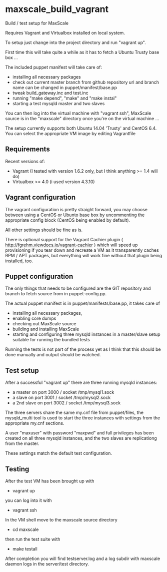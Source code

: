 maxscale_build_vagrant
======================

Build / test setup for MaxScale

Requires Vagrant and Virtualbox installed on local system.

To setup just change into the project directory and run "vagrant up".

First time this will take quite a while as it has to fetch a Ubuntu Trusty base box ...

The included puppet manifest will take care of:

* installing all necessary packages
* check out current master branch from github 
  repository url and branch name can be changed in puppet/manifest/base.pp
* tweak build_gateway.inc and test.inc
* running "make depend", "make" and "make instal"
* starting a test mysqld master and two slaves

You can then log into the virtual machine with "vagrant ssh", 
MaxScale source is in the "maxscale" directory once you're
on the virtual machine ...

The setup currently supports both Ubuntu 14.04 'Trusty' and CentOS 6.4.
You can select the appropriate VM image by editing Vagrantfile

Requirements
------------

Recent versions of:

* Vagrant (I tested with version 1.6.2 only, but I think anything >= 1.4 will do)
* Virtualbox >= 4.0 (i used version 4.3.10)

Vagrant configuration
---------------------

The vagrant configuration is pretty straight forward,
you may choose between using a CentOS or Ubunto base
box by uncommenting the appropriate config block
(CentOS being enabled by default).

All other settings should be fine as is.

There is optional support for the Vagrant Cachier
plugin ( http://fgrehm.viewdocs.io/vagrant-cachier )
which will speed up provisioning if you tear down
and recreate a VM as it transparently caches RPM / APT 
packages, but everything will work fine without
that plugin being installed, too.

Puppet configuration
--------------------

The only things that needs to be configured are the
GIT repository and branch to fetch source from in
puppet-config.pp.

The actual puppet manifest is in puppet/manifests/base.pp,
it takes care of 

* installing all necessary packages, 
* enabling core dumps
* checking out MaxScale source
* building and installing MaxScale
* starting and configuring three mysqld instances in 
  a master/slave setup suitable for running the bundled tests

Running the tests is not part of the process yet as I think
that this should be done manually and output should be watched.

Test setup
----------

After a successful "vagrant up" there are three running
mysqld instances:

* a master on port 3000 / socket /tmp/mysql1.sock
* a slave on port 3001 / socket /tmp/mysql2.sock
* a 2nd slave on port 3002 / socket /tmp/mysql3.sock

The three servers share the same my.cnf file from puppet/files,
the mysqld_multi tool is used to start the three instances
with settings from the appropriate my.cnf sections.

A user "maxuser" with password "maxpwd" and full privileges
has been created on all three mysqld instances, and the two
slaves are replicationg from the master.

These settings match the default test configuration.

Testing
-------

After the test VM has been brought up with 

* vagrant up

you can log into it with 

* vagrant ssh

In the VM shell move to the maxscale source directory

* cd maxscale

then run the test suite with

* make testall

After completion you will find testserver.log and
a log subdir with maxscale daemon logs in the server/test
directory.